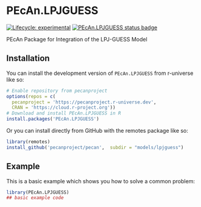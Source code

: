 
# PEcAn.LPJGUESS

<!-- badges: start -->

[![Lifecycle: experimental](https://img.shields.io/badge/lifecycle-experimental-orange.svg)](https://lifecycle.r-lib.org/articles/stages.html#experimental)
[![PEcAn.LPJGUESS status badge](https://pecanproject.r-universe.dev/badges/PEcAn.LPJGUESS)](https://pecanproject.r-universe.dev/PEcAn.LPJGUESS)

<!-- badges: end -->

PEcAn Package for Integration of the LPJ-GUESS Model

## Installation

You can install the development version of `PEcAn.LPJGUESS` from r-universe like so:

``` r
# Enable repository from pecanproject
options(repos = c(
  pecanproject = 'https://pecanproject.r-universe.dev',
  CRAN = 'https://cloud.r-project.org'))
# Download and install PEcAn.LPJGUESS in R
install.packages('PEcAn.LPJGUESS')
```

Or you can install directly from GitHub with the remotes package like so:

``` r
library(remotes)
install_github('pecanproject/pecan',  subdir = "models/lpjguess")
```

## Example

This is a basic example which shows you how to solve a common problem:

``` r
library(PEcAn.LPJGUESS)
## basic example code
```

